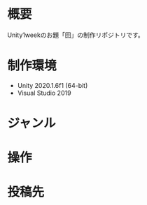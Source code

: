 # 概要
Unity1weekのお題「回」の制作リポジトリです。

# 制作環境
- Unity 2020.1.6f1 (64-bit)
- Visual Studio 2019

# ジャンル

# 操作

# 投稿先
